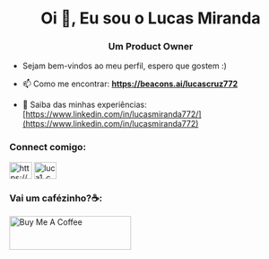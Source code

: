 <h1 align="center">Oi 👋, Eu sou o Lucas Miranda</h1>
<h3 align="center">Um Product Owner</h3>

- Sejam bem-vindos ao meu perfil, espero que gostem :)

- 📫 Como me encontrar: **https://beacons.ai/lucascruz772**

- 📄 Saiba das minhas experiências: [https://www.linkedin.com/in/lucasmiranda772/](https://www.linkedin.com/in/lucasmiranda772)

<h3 align="left">Connect comigo:</h3>
<p align="left">
<a href="https://linkedin.com/in/https://www.linkedin.com/in/lucas-miranda-0483b3163/" target="blank"><img align="center" src="https://raw.githubusercontent.com/rahuldkjain/github-profile-readme-generator/master/src/images/icons/Social/linked-in-alt.svg" alt="https://www.linkedin.com/in/lucas-miranda-0483b3163/" height="30" width="40" /></a>
<a href="https://instagram.com/luca1_c" target="blank"><img align="center" src="https://raw.githubusercontent.com/rahuldkjain/github-profile-readme-generator/master/src/images/icons/Social/instagram.svg" alt="luca1_c" height="30" width="40" /></a>
</p>

<h3 align="left">Vai um cafézinho?☕:</h3>
<a href="https://www.buymeacoffee.com/lucascruz772" target="_blank">
  <img src="https://cdn.buymeacoffee.com/buttons/v2/default-blue.png" alt="Buy Me A Coffee" style="height: 60px; width: 217px;">
</a>
